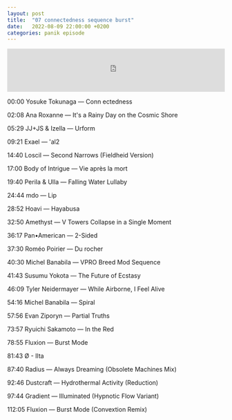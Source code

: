 ```yaml
---
layout: post
title:  "07 connectedness sequence burst"
date:   2022-08-09 22:00:00 +0200
categories: panik episode
---
```

<iframe height="100" width="100%" scrolling="no" frameborder="no" src="https://www.radiopanik.org/emissions/oorsmeer/07-connectedness-sequence-burst/embed/14284/" ></iframe>


00:00 Yosuke Tokunaga — Conn ectedness

02:08 Ana Roxanne — It's a Rainy Day on the Cosmic Shore

05:29 JJ+JS & Izella — Urform

09:21 Exael — 'al2

14:40 Loscil — Second Narrows (Fieldheid Version)

17:00 Body of Intrigue — Vie après la mort

19:40 Perila & Ulla — Falling Water Lullaby

24:44 mdo — Lip

28:52 Hoavi — Hayabusa

32:50 Amethyst — V Towers Collapse in a Single Moment

36:17 Pan•American — 2-Sided

37:30 Roméo Poirier — Du rocher

40:30 Michel Banabila — VPRO Breed Mod Sequence

41:43 Susumu Yokota — The Future of Ecstasy

46:09 Tyler Neidermayer — While Airborne, I Feel Alive

54:16 Michel Banabila — Spiral

57:56 Evan Ziporyn — Partial Truths

73:57 Ryuichi Sakamoto — In the Red

78:55 Fluxion — Burst Mode

81:43 Ø - Ilta

87:40 Radius — Always Dreaming (Obsolete Machines Mix)

92:46 Dustcraft — Hydrothermal Activity (Reduction)

97:44 Gradient — Illuminated (Hypnotic Flow Variant)

112:05 Fluxion — Burst Mode (Convextion Remix)